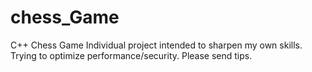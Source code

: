 # chess_Game
C++ Chess Game
Individual project intended to sharpen my own skills.
Trying to optimize performance/security. Please send tips.

